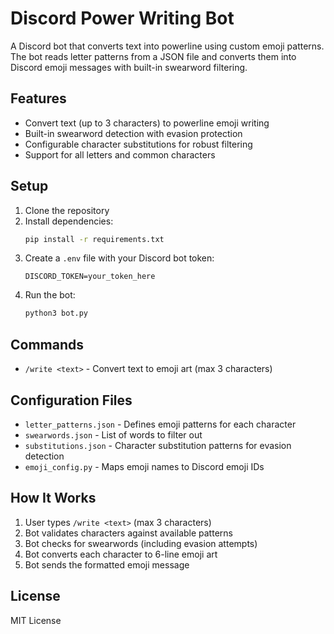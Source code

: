 # Discord Power Writing Bot

A Discord bot that converts text into powerline using custom emoji patterns. The bot reads letter patterns from a JSON file and converts them into Discord emoji messages with built-in swearword filtering.

## Features

- Convert text (up to 3 characters) to powerline emoji writing
- Built-in swearword detection with evasion protection
- Configurable character substitutions for robust filtering
- Support for all letters and common characters

## Setup

1. Clone the repository
2. Install dependencies:
   ```bash
   pip install -r requirements.txt
   ```
3. Create a `.env` file with your Discord bot token:
   ```
   DISCORD_TOKEN=your_token_here
   ```
4. Run the bot:
   ```bash
   python3 bot.py
   ```

## Commands

- `/write <text>` - Convert text to emoji art (max 3 characters)

## Configuration Files

- `letter_patterns.json` - Defines emoji patterns for each character
- `swearwords.json` - List of words to filter out
- `substitutions.json` - Character substitution patterns for evasion detection
- `emoji_config.py` - Maps emoji names to Discord emoji IDs

## How It Works

1. User types `/write <text>` (max 3 characters)
2. Bot validates characters against available patterns
3. Bot checks for swearwords (including evasion attempts)
4. Bot converts each character to 6-line emoji art
5. Bot sends the formatted emoji message

## License

MIT License 
